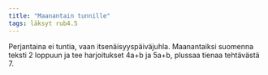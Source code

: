 ```yaml
---
title: "Maanantain tunnille"
tags: läksyt rub4.5
---
```


Perjantaina ei tuntia, vaan itsenäisyyspäiväjuhla. Maanantaiksi suomenna teksti 2 loppuun ja tee harjoitukset 4a+b ja 5a+b, plussaa tienaa tehtävästä 7.